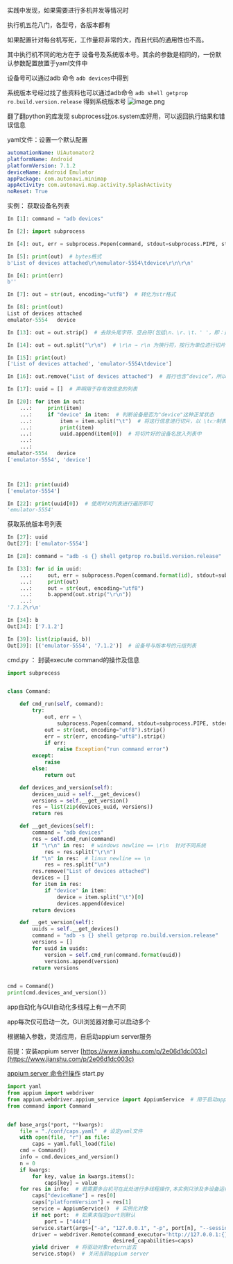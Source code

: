 实践中发现，如果需要进行多机并发等情况时

执行机五花八门，各型号，各版本都有

如果配置针对每台机写死，工作量将非常的大，而且代码的通用性也不高。

其中执行机不同的地方在于 设备号及系统版本号。其余的参数是相同的，一份默认参数配置放置于yaml文件中

设备号可以通过adb 命令 `adb devices`中得到

系统版本号经过找了些资料也可以通过adb命令 `adb shell getprop ro.build.version.release` 得到系统版本号
![image.png](https://upload-images.jianshu.io/upload_images/20499241-a426fbad17b2df90.png?imageMogr2/auto-orient/strip%7CimageView2/2/w/1240)

翻了翻python的库发现 subprocess比os.system库好用，可以返回执行结果和错误信息

yaml文件：设置一个默认配置
```yaml
automationName: UiAutomator2
platformName: Android
platformVersion: 7.1.2
deviceName: Android Emulator
appPackage: com.autonavi.minimap
appActivity: com.autonavi.map.activity.SplashActivity
noReset: True
```
实例：
获取设备名列表
```python
In [1]: command = "adb devices"

In [2]: import subprocess

In [4]: out, err = subprocess.Popen(command, stdout=subprocess.PIPE, stderr=subprocess.PIPE, shell=True).communicate()

In [5]: print(out)  # bytes格式
b'List of devices attached\r\nemulator-5554\tdevice\r\n\r\n'

In [6]: print(err)
b''

In [7]: out = str(out, encoding="utf8")  # 转化为str格式

In [8]: print(out)
List of devices attached
emulator-5554   device

In [13]: out = out.strip()  # 去除头尾字符、空白符(包括\n、\r、\t、' '，即：换行、回车、制表符、空格)

In [14]: out = out.split("\r\n")  # \r\n → r\n 为换行符，按行为单位进行切片

In [15]: print(out)
['List of devices attached', 'emulator-5554\tdevice']

In [16]: out.remove("List of devices attached")  # 首行也含“device”，所以去除干扰信息

In [17]: uuid = []  # 声明用于存有效信息的列表

In [20]: for item in out:
    ...:     print(item)
    ...:     if "device" in item:  # 判断设备是否为"device"这种正常状态
    ...:         item = item.split("\t")  # 将这行信息进行切片，以 \t👉制表符为单位
    ...:         print(item)
    ...:         uuid.append(item[0])  # 将切片好的设备名放入列表中
    ...: 
    ...: 
emulator-5554   device
['emulator-5554', 'device']



In [21]: print(uuid)
['emulator-5554']

In [22]: print(uuid[0])  # 使用时对列表进行遍历即可
'emulator-5554'
```
获取系统版本号列表
```python
In [27]: uuid
Out[27]: ['emulator-5554']

In [28]: command = "adb -s {} shell getprop ro.build.version.release"  # 通过指定设备号获取系统版本

In [33]: for id in uuid:
    ...:     out, err = subprocess.Popen(command.format(id), stdout=subprocess.PIPE, stderr=subprocess.PIPE, shell=True).communicate()
    ...:     print(out)
    ...:     out = str(out, encoding="utf8")
    ...:     b.append(out.strip("\r\n"))
    ...: 
'7.1.2\r\n'

In [34]: b
Out[34]: ['7.1.2']

In [39]: list(zip(uuid, b))
Out[39]: [('emulator-5554', '7.1.2')]  # 设备号与版本号的元组列表
```
cmd.py ： 封装execute command的操作及信息
```python
import subprocess


class Command:

    def cmd_run(self, command):
        try:
            out, err = \
                subprocess.Popen(command, stdout=subprocess.PIPE, stderr=subprocess.PIPE, shell=True).communicate()
            out = str(out, encoding="utf8").strip()
            err = str(err, encoding="uft8").strip()
            if err:
                raise Exception("run command error")
        except:
            raise
        else:
            return out

    def devices_and_version(self):
        devices_uuid = self.__get_devices()
        versions = self.__get_version()
        res = list(zip(devices_uuid, versions))
        return res

    def __get_devices(self):
        command = "adb devices"
        res = self.cmd_run(command)
        if "\r\n" in res:  # windows newline == \r\n  针对不同系统
            res = res.split("\r\n")
        if "\n" in res:  # linux newline == \n
            res = res.split("\n")
        res.remove("List of devices attached")
        devices = []
        for item in res:
            if "device" in item:
                device = item.split("\t")[0]
                devices.append(device)
        return devices

    def __get_version(self):
        uuids = self.__get_devices()
        command = "adb -s {} shell getprop ro.build.version.release"
        versions = []
        for uuid in uuids:
            version = self.cmd_run(command.format(uuid))
            versions.append(version)
        return versions


cmd = Command()
print(cmd.devices_and_version())
```
app自动化与GUI自动化多线程上有一点不同

app每次仅可启动一次，GUI浏览器对象可以启动多个

根据输入参数，灵活应用，自启动appium server服务

前提：安装appium server [https://www.jianshu.com/p/2e06d1dc003c](https://www.jianshu.com/p/2e06d1dc003c)

[appium server 命令行操作](https://appium.io/docs/en/writing-running-appium/server-args/)
start.py
```python
import yaml
from appium import webdriver
from appium.webdriver.appium_service import AppiumService  # 用于启动appium server
from command import Command


def base_args(*port, **kwargs):
    file = "./conf/caps.yaml"  # 设定yaml文件
    with open(file, "r") as file:
        caps = yaml.full_load(file)
    cmd = Command()
    info = cmd.devices_and_version()
    n = 0
    if kwargs:
        for key, value in kwargs.items():
            caps[key] = value
    for res in info:  # 若需要多台机可在此处进行多线程操作,本实例只涉及多设备运行
        caps["deviceName"] = res[0]
        caps["platformVersion"] = res[1]
        service = AppiumService()  # 实例化对象
        if not port:  # 如果未指定port则默认
            port = ["4444"]
        service.start(args=["-a", "127.0.0.1", "-p", port[n], "--session-override"], timeout_ms=2000)  # 启动appium server 本来此处打算自己写的 后来发现appium库已经提供方法
        driver = webdriver.Remote(command_executor='http://127.0.0.1:{}/wd/hub'.format(port[n]),
                                  desired_capabilities=caps)
        yield driver  # 将驱动对象return出去
        service.stop()  # 关闭当前appium server
```